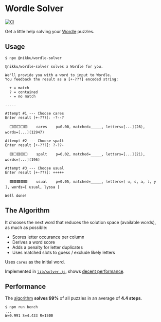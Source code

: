 # Wordle Solver

[![CI](https://github.com/nikku/wordle-solver/actions/workflows/CI.yml/badge.svg)](https://github.com/nikku/wordle-solver/actions/workflows/CI.yml)

Get a little help solving your [Wordle](https://www.nytimes.com/games/wordle/index.html) puzzles. 


## Usage

```
$ npx @nikku/wordle-solver

@nikku/wordle-solver solves a Wordle for you.

We'll provide you with a word to input to Wordle.
You feedback the result as a [+-???] encoded string:

  + = match
  ? = contained
  - = no match

-----

Attempt #1 --- Choose cares
Enter result [+-???]: -?--?

  ⬜🟨⬜⬜🟨    cares    p=0.00, matched=_____, letters=[...](26), words=[...](12947)

Attempt #2 --- Choose spalt
Enter result [+-???]: ?-??-

  🟨⬜🟨🟨⬜    spalt    p=0.02, matched=_____, letters=[...](21), words=[...](196)

Attempt #3 --- Choose usual
Enter result [+-???]: +++++

  🟩🟩🟩🟩🟩    usual    p=0.05, matched=_____, letters=[ u, s, a, l, y ], words=[ usual, lyssa ]

Well done!
```


## The Algorithm<a name="algorithm"></a>

It chooses the next word that reduces the solution space (available words), as much as possible:

* Scores letter occurance per column
* Derives a word score
* Adds a penalty for letter duplicates 
* Uses matched slots to guess / exclude likely letters

Uses `cares` as the initial word.

Implemented in [`lib/solver.js`](./lib/solver.js), shows [decent performance](#performance).


## Performance

The [algorithm](#algorithm) __solves 99%__ of all puzzles in an average of __4.4 steps__.

```
$ npm run bench
...
W=0.991 S=4.433 R=1500
```

